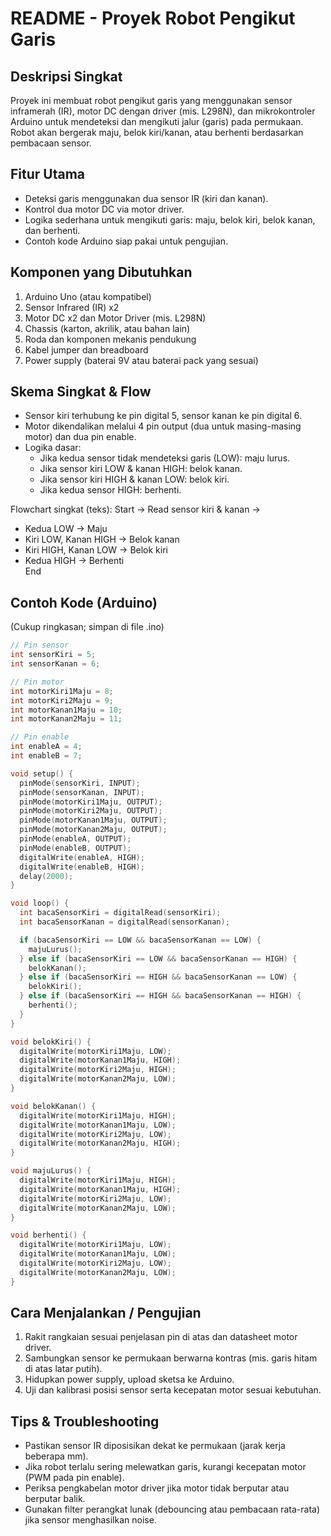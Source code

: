 # README - Proyek Robot Pengikut Garis

## Deskripsi Singkat
Proyek ini membuat robot pengikut garis yang menggunakan sensor inframerah (IR), motor DC dengan driver (mis. L298N), dan mikrokontroler Arduino untuk mendeteksi dan mengikuti jalur (garis) pada permukaan. Robot akan bergerak maju, belok kiri/kanan, atau berhenti berdasarkan pembacaan sensor.

## Fitur Utama
- Deteksi garis menggunakan dua sensor IR (kiri dan kanan).
- Kontrol dua motor DC via motor driver.
- Logika sederhana untuk mengikuti garis: maju, belok kiri, belok kanan, dan berhenti.
- Contoh kode Arduino siap pakai untuk pengujian.

## Komponen yang Dibutuhkan
1. Arduino Uno (atau kompatibel)  
2. Sensor Infrared (IR) x2  
3. Motor DC x2 dan Motor Driver (mis. L298N)  
4. Chassis (karton, akrilik, atau bahan lain)  
5. Roda dan komponen mekanis pendukung  
6. Kabel jumper dan breadboard  
7. Power supply (baterai 9V atau baterai pack yang sesuai)

## Skema Singkat & Flow
- Sensor kiri terhubung ke pin digital 5, sensor kanan ke pin digital 6.
- Motor dikendalikan melalui 4 pin output (dua untuk masing-masing motor) dan dua pin enable.
- Logika dasar:
  - Jika kedua sensor tidak mendeteksi garis (LOW): maju lurus.
  - Jika sensor kiri LOW & kanan HIGH: belok kanan.
  - Jika sensor kiri HIGH & kanan LOW: belok kiri.
  - Jika kedua sensor HIGH: berhenti.

Flowchart singkat (teks):
Start → Read sensor kiri & kanan →  
- Kedua LOW → Maju  
- Kiri LOW, Kanan HIGH → Belok kanan  
- Kiri HIGH, Kanan LOW → Belok kiri  
- Kedua HIGH → Berhenti  
End

## Contoh Kode (Arduino)
(Cukup ringkasan; simpan di file .ino)
```cpp
// Pin sensor
int sensorKiri = 5;
int sensorKanan = 6;

// Pin motor
int motorKiri1Maju = 8;
int motorKiri2Maju = 9;
int motorKanan1Maju = 10;
int motorKanan2Maju = 11;

// Pin enable
int enableA = 4;
int enableB = 7;

void setup() {
  pinMode(sensorKiri, INPUT);
  pinMode(sensorKanan, INPUT);
  pinMode(motorKiri1Maju, OUTPUT);
  pinMode(motorKiri2Maju, OUTPUT);
  pinMode(motorKanan1Maju, OUTPUT);
  pinMode(motorKanan2Maju, OUTPUT);
  pinMode(enableA, OUTPUT);
  pinMode(enableB, OUTPUT);
  digitalWrite(enableA, HIGH);
  digitalWrite(enableB, HIGH);
  delay(2000);
}

void loop() {
  int bacaSensorKiri = digitalRead(sensorKiri);
  int bacaSensorKanan = digitalRead(sensorKanan);

  if (bacaSensorKiri == LOW && bacaSensorKanan == LOW) {
    majuLurus();
  } else if (bacaSensorKiri == LOW && bacaSensorKanan == HIGH) {
    belokKanan();
  } else if (bacaSensorKiri == HIGH && bacaSensorKanan == LOW) {
    belokKiri();
  } else if (bacaSensorKiri == HIGH && bacaSensorKanan == HIGH) {
    berhenti();
  }
}

void belokKiri() {
  digitalWrite(motorKiri1Maju, LOW);
  digitalWrite(motorKanan1Maju, HIGH);
  digitalWrite(motorKiri2Maju, HIGH);
  digitalWrite(motorKanan2Maju, LOW);
}

void belokKanan() {
  digitalWrite(motorKiri1Maju, HIGH);
  digitalWrite(motorKanan1Maju, LOW);
  digitalWrite(motorKiri2Maju, LOW);
  digitalWrite(motorKanan2Maju, HIGH);
}

void majuLurus() {
  digitalWrite(motorKiri1Maju, HIGH);
  digitalWrite(motorKanan1Maju, HIGH);
  digitalWrite(motorKiri2Maju, LOW);
  digitalWrite(motorKanan2Maju, LOW);
}

void berhenti() {
  digitalWrite(motorKiri1Maju, LOW);
  digitalWrite(motorKanan1Maju, LOW);
  digitalWrite(motorKiri2Maju, LOW);
  digitalWrite(motorKanan2Maju, LOW);
}
```

## Cara Menjalankan / Pengujian
1. Rakit rangkaian sesuai penjelasan pin di atas dan datasheet motor driver.
2. Sambungkan sensor ke permukaan berwarna kontras (mis. garis hitam di atas latar putih).
3. Hidupkan power supply, upload sketsa ke Arduino.
4. Uji dan kalibrasi posisi sensor serta kecepatan motor sesuai kebutuhan.

## Tips & Troubleshooting
- Pastikan sensor IR diposisikan dekat ke permukaan (jarak kerja beberapa mm).
- Jika robot terlalu sering melewatkan garis, kurangi kecepatan motor (PWM pada pin enable).
- Periksa pengkabelan motor driver jika motor tidak berputar atau berputar balik.
- Gunakan filter perangkat lunak (debouncing atau pembacaan rata-rata) jika sensor menghasilkan noise.
